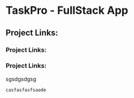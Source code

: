 # TaskPro - FullStack App


## Project Links:
### **Project Links**:
### Project Links:
sgsdgsdgsg

`casfasfasfsaode`



